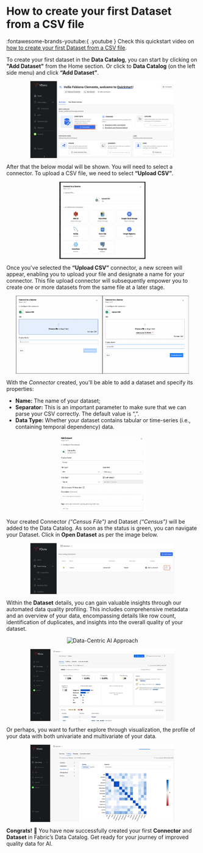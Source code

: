# How to create your first Dataset from a CSV file

:fontawesome-brands-youtube:{ .youtube }
Check this quickstart video on <a href="https://youtu.be/1zYreRKsNGE"><u>how to create your first Dataset from a CSV file</u></a>.

To create your first dataset in the **Data Catalog**, you can start by clicking on **"Add Dataset"** from the Home section.
Or click to **Data Catalog** (on the left side menu) and click **“Add Dataset”**.

<div style="display: flex; justify-content: center;align-items: center;">
    <img src="../assets/quickstart/upload_csv/welcome_add_dataset.png" alt="Add dataset from Home" style="width: 75%;">
</div>

After that the below modal will be shown. You will need to select a connector. To upload a CSV file, we need to select **“Upload CSV”**.

<div style="display: flex; justify-content: center;align-items: center;">
    <img src="../assets/quickstart/upload_csv/data_catalog_connectors.png" alt="Select connectors to storage" style="width: 45%;">
</div>

Once you've selected the **“Upload CSV”** connector, a new screen will appear, enabling you to upload your file and designate a name for your connector.
This file upload connector will subsequently empower you to create one or more datasets from the same file at a later stage.

<div style="display: flex; justify-content: center;align-items: center;">
    <img src="../assets/quickstart/upload_csv/loading_area.png" alt="Upload file area" style="width: 45%;">
    <img src="../assets/quickstart/upload_csv/load_csv_file.png" alt="Upload CSV file" style="width: 45%;">
</div>

With the *Connector* created, you'll be able to add a dataset and specify its properties:

- **Name:** The name of your dataset;
- **Separator:** This is an important parameter to make sure that we can parse your CSV correctly. The default value is “,”.
- **Data Type:** Whether your dataset contains tabular or time-series (i.e., containing temporal dependency) data.

<div style="display: flex; justify-content: center;align-items: center;">
    <img src="../assets/quickstart/upload_csv/add_dataset_details.png" alt="Upload file area" style="width: 45%;">
</div>

Your created Connector *(“Census File”)* and Dataset *(“Census”)* will be added to the Data Catalog.
As soon as the status is green, you can navigate your Dataset. Click in **Open Dataset** as per the image below.

<div style="display: flex; justify-content: center;align-items: center;">
    <img src="../assets/quickstart/upload_csv/open_dataset.png" alt="Upload file area" style="width: 75%;">
</div>

Within the **Dataset** details, you can gain valuable insights through our automated data quality profiling.
This includes comprehensive metadata and an overview of your data, encompassing details like row count, identification
of duplicates, and insights into the overall quality of your dataset.

<p align="center"><img src="assets/overview/data_centric_approach.png" alt="Data-Centric AI Approach" width="900"></p>

<div style="display: flex; justify-content: center;align-items: center;">
    <img src="../assets/quickstart/upload_csv/dataset_overview.png" alt="Upload file area" style="width: 75%;">
</div>

Or perhaps, you want to further explore through visualization, the profile of your data with both univariate
and multivariate of your data.

<div style="display: flex; justify-content: center;align-items: center;">
    <img src="../assets/quickstart/upload_csv/dataset_profiling.png" alt="Upload file area" style="width: 75%;">
</div>

**Congrats!** 🚀 You have now successfully created your first **Connector** and **Dataset** in Fabric’s Data Catalog.
Get ready for your journey of improved quality data for AI.
